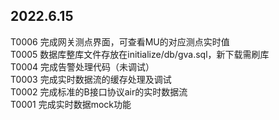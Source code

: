 ## 2022.6.15

T0006 完成网关测点界面，可查看MU的对应测点实时值  
T0005 数据库整库文件存放在initialize/db/gva.sql，新下载需刷库  
T0004 完成告警处理代码（未调试）  
T0003 完成实时数据流的缓存处理及调试  
T0002 完成标准的B接口协议air的实时数据流  
T0001 完成实时数据mock功能  
